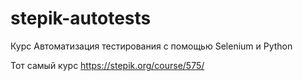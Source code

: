 # stepik-autotests
Курс Автоматизация тестирования с помощью Selenium и Python

Тот самый курс
https://stepik.org/course/575/
